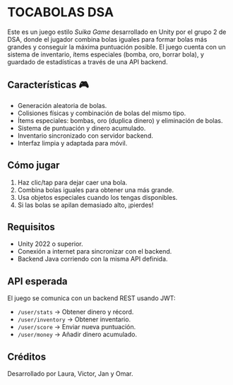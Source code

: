 
# TOCABOLAS DSA

Este es un juego estilo *Suika Game* desarrollado en Unity por el grupo 2 de DSA, donde el jugador combina bolas iguales para formar bolas más grandes y conseguir la máxima puntuación posible. El juego cuenta con un sistema de inventario, ítems especiales (bomba, oro, borrar bola), y guardado de estadísticas a través de una API backend.

## Características 🎮
- Generación aleatoria de bolas.
- Colisiones físicas y combinación de bolas del mismo tipo.
- Ítems especiales: bombas, oro (duplica dinero) y eliminación de bolas.
- Sistema de puntuación y dinero acumulado.
- Inventario sincronizado con servidor backend.
- Interfaz limpia y adaptada para móvil.

## Cómo jugar
1. Haz clic/tap para dejar caer una bola.
2. Combina bolas iguales para obtener una más grande.
3. Usa objetos especiales cuando los tengas disponibles.
4. Si las bolas se apilan demasiado alto, ¡pierdes!

## Requisitos
- Unity 2022 o superior.
- Conexión a internet para sincronizar con el backend.
- Backend Java corriendo con la misma API definida.

## API esperada
El juego se comunica con un backend REST usando JWT:
- `/user/stats` → Obtener dinero y récord.
- `/user/inventory` → Obtener inventario.
- `/user/score` → Enviar nueva puntuación.
- `/user/money` → Añadir dinero acumulado.


## Créditos
Desarrollado por Laura, Victor, Jan y Omar.
